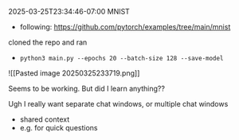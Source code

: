 
2025-03-25T23:34:46-07:00
MNIST
- following: https://github.com/pytorch/examples/tree/main/mnist

cloned the repo and ran
- `python3 main.py --epochs 20 --batch-size 128 --save-model`

![[Pasted image 20250325233719.png]]

Seems to be working. But did I learn anything??

Ugh I really want separate chat windows, or multiple chat windows
- shared context
- e.g. for quick questions
